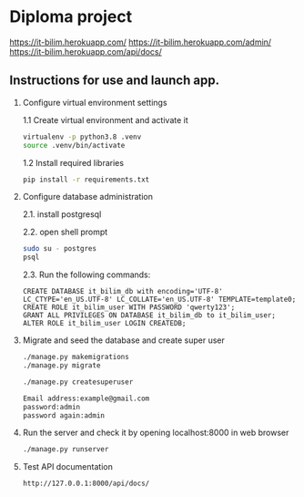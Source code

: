 # Diploma project

https://it-bilim.herokuapp.com/
https://it-bilim.herokuapp.com/admin/
https://it-bilim.herokuapp.com/api/docs/

##  Instructions for use and launch app.

1. Configure virtual environment settings

    1.1 Create virtual environment and activate it
    
    ```bash
    virtualenv -p python3.8 .venv
   source .venv/bin/activate
    ```
    1.2 Install required libraries

    ```bash
    pip install -r requirements.txt
    ```

2. Configure database administration 
    
    2.1. install postgresql
    
    2.2. open shell prompt
    ```bash
    sudo su - postgres
    psql
    ```
    2.3. Run the following commands:
    ```postgresplsql
    CREATE DATABASE it_bilim_db with encoding='UTF-8' LC_CTYPE='en_US.UTF-8' LC_COLLATE='en_US.UTF-8' TEMPLATE=template0;
    CREATE ROLE it_bilim_user WITH PASSWORD 'qwerty123';
    GRANT ALL PRIVILEGES ON DATABASE it_bilim_db to it_bilim_user;
    ALTER ROLE it_bilim_user LOGIN CREATEDB;
    ```

3. Migrate and seed the database and create super user

    ```bash
    ./manage.py makemigrations
    ./manage.py migrate
    ```
   
    ```bash
    ./manage.py createsuperuser
   
   Email address:example@gmail.com
   password:admin
   password again:admin
    ```

4. Run the server and check it by opening localhost:8000 in web browser

    ```bash
    ./manage.py runserver
    ```
    
5. Test API documentation

    ```
    http://127.0.0.1:8000/api/docs/
    ```
